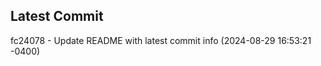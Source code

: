 
## Latest Commit
fc24078 - Update README with latest commit info (2024-08-29 16:53:21 -0400) <Yunxi-Zhou>
